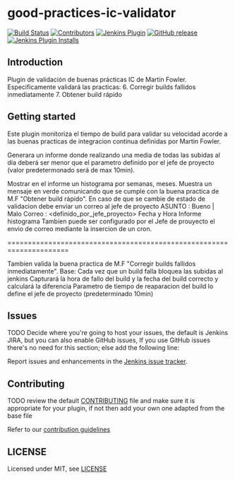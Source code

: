 # good-practices-ic-validator

[![Build Status](https://ci.jenkins.io/job/Plugins/job/good-practices-ic-validator-plugin/job/master/badge/icon)](https://ci.jenkins.io/job/Plugins/job/good-practices-ic-validator-plugin/job/master/)
[![Contributors](https://img.shields.io/github/contributors/jenkinsci/good-practices-ic-validator-plugin.svg)](https://github.com/jenkinsci/good-practices-ic-validator-plugin/graphs/contributors)
[![Jenkins Plugin](https://img.shields.io/jenkins/plugin/v/good-practices-ic-validator.svg)](https://plugins.jenkins.io/good-practices-ic-validator/Changelog.txt)
[![GitHub release](https://img.shields.io/github/release/jenkinsci/good-practices-ic-validator-plugin.svg?label=changelog)](https://github.com/jenkinsci/good-practices-ic-validator-plugin/releases/latest)
[![Jenkins Plugin Installs](https://img.shields.io/jenkins/plugin/i/good-practices-ic-validator.svg?color=blue)](https://plugins.jenkins.io/good-practices-ic-validator)

## Introduction

Plugin de validación de buenas prácticas IC de Martin Fowler.
Especificamente validará las practicas:
6. Corregir builds fallidos inmediatamente
7. Obtener build rápido


## Getting started

Este plugin monitoriza el tiempo de build para validar su velocidad 
acorde a las buenas practicas de integracion continua definidas por Martin Fowler.

Generara un informe donde realizando una media de todas las subidas al día 
deberá ser menor que el parametro definido por el jefe de proyecto (valor predetermonado será de max 10min).

Mostrar en el informe un histograma por semanas, meses.
Muestra un mensaje en verde comunicando que se cumple con la buena practica de M.F "Obtener build rápido".
En caso de que se cambie de estado de validacion debe enviar un correo al jefe de proyecto
ASUNTO : Bueno | Malo
Correo : <definido_por_jefe_proyecto>
Fecha y Hora
Informe histograma
Tambien puede ser configurado por el Jefe de prouyecto el envio de correo
mediante la insercion de un cron.

=====================================================================

Tambien valida la buena practica de M.F "Corregir builds fallidos inmediatamente".
Base: Cada vez que un build falla bloquea las subidas al jenkins
Capturará la hora de fallo del build y la fecha del build correcto y calculará la diferencia
Parametro de tiempo de reaparacion del build lo define el jefe de proyecto (predeterminado 10min)


## Issues

TODO Decide where you're going to host your issues, the default is Jenkins JIRA, but you can also enable GitHub issues,
If you use GitHub issues there's no need for this section; else add the following line:

Report issues and enhancements in the [Jenkins issue tracker](https://issues.jenkins-ci.org/).

## Contributing

TODO review the default [CONTRIBUTING](https://github.com/jenkinsci/.github/blob/master/CONTRIBUTING.md) file and make sure it is appropriate for your plugin, if not then add your own one adapted from the base file

Refer to our [contribution guidelines](https://github.com/jenkinsci/.github/blob/master/CONTRIBUTING.md)

## LICENSE

Licensed under MIT, see [LICENSE](LICENSE.md)


